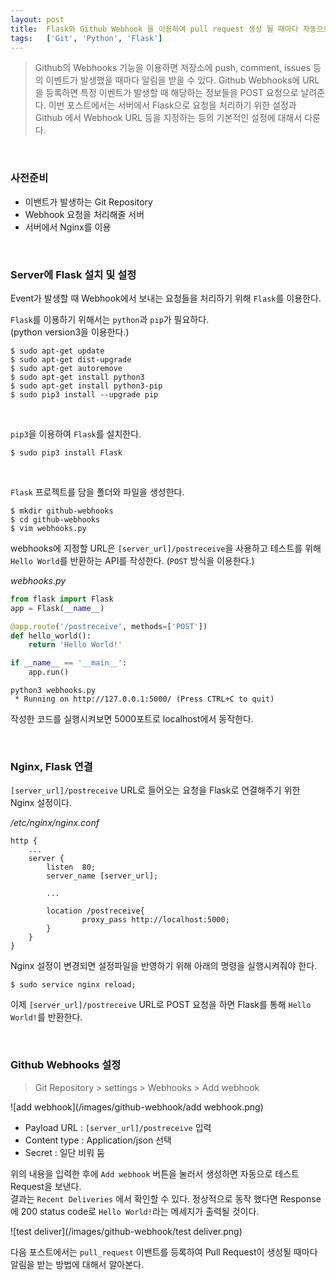 ```yaml
---
layout: post
title:  Flask와 Github Webhook 을 이용하여 pull request 생성 될 때마다 자동으로 알림 받기1
tags:   ['Git', 'Python', 'Flask']
---
```


> Github의 Webhooks 기능을 이용하면 저장소에 push, comment, issues 등의 이벤트가 발생했을 때마다 알림을 받을 수 있다. Github Webhooks에 URL을 등록하면 특정 이벤트가 발생할 때 해당하는 정보들을 POST 요청으로 날려준다. 이번 포스트에서는 서버에서 Flask으로 요청을 처리하기 위한 설정과 Github 에서 Webhook URL 등을 지정하는 등의 기본적인 설정에 대해서 다룬다.  

<br/>  

### 사전준비  

- 이밴트가 발생하는 Git Repository
- Webhook 요청을 처리해줄 서버
- 서버에서 Nginx를 이용

<br/>  

### Server에 Flask 설치 및 설정  

Event가 발생할 때 Webhook에서 보내는 요청들을 처리하기 위해 `Flask`를 이용한다.

`Flask`를 이용하기 위해서는 `python`과 `pip`가 필요하다.  
(python version3을 이용한다.)  

```
$ sudo apt-get update
$ sudo apt-get dist-upgrade
$ sudo apt-get autoremove
$ sudo apt-get install python3
$ sudo apt-get install python3-pip
$ sudo pip3 install --upgrade pip
```  

<br/>  

`pip3`을 이용하여 `Flask`를 설치한다.  

```
$ sudo pip3 install Flask
```  
<br/>  

`Flask` 프로젝트를 담을 폴더와 파일을 생성한다.  

```
$ mkdir github-webhooks
$ cd github-webhooks
$ vim webhooks.py
```  

webhooks에 지정할 URL은 `[server_url]/postreceive`을 사용하고 테스트를 위해 `Hello World`를 반환하는 API를 작성한다. (`POST` 방식을 이용한다.)  

_webhooks.py_  

```python
from flask import Flask
app = Flask(__name__)

@app.route('/postreceive', methods=['POST'])
def hello_world():
    return 'Hello World!'

if __name__ == '__main__':
    app.run()
```    

```
python3 webhooks.py
 * Running on http://127.0.0.1:5000/ (Press CTRL+C to quit)
```  

작성한 코드를 실행시켜보면 5000포트로 localhost에서 동작한다.  

<br/>  

### Nginx, Flask 연결  

`[server_url]/postreceive` URL로 들어오는 요청을 Flask로 연결해주기 위한 Nginx 설정이다.

_/etc/nginx/nginx.conf_    

```
http {
    ...
    server {
        listen  80;
        server_name [server_url];

        ...

        location /postreceive{
                proxy_pass http://localhost:5000;
        }
    }
}
```  

Nginx 설정이 변경되면 설정파일을 반영하기 위해 아래의 명령을 실행시켜줘야 한다.  

```
$ sudo service nginx reload;
```  

이제 `[server_url]/postreceive` URL로 POST 요청을 하면 Flask를 통해 `Hello World!`를 반환한다.  

<br/>  

### Github Webhooks 설정  

> Git Repository > settings > Webhooks > Add webhook  

![add webhook](/images/github-webhook/add webhook.png)

- Payload URL  : `[server_url]/postreceive` 입력  
- Content type : Application/json 선택  
- Secret       : 일단 비워 둠

위의 내용을 입력한 후에 `Add webhook` 버튼을 눌러서 생성하면 자동으로 테스트 Request을 보낸다.  
결과는 `Recent Deliveries` 에서 확인할 수 있다. 정상적으로 동작 했다면 Response에 200 status code로 `Hello World!`라는 메세지가 출력될 것이다.   

![test deliver](/images/github-webhook/test deliver.png)  

다음 포스트에서는 `pull_request` 이밴트를 등록하여 Pull Request이 생성될 때마다 알림을 받는 방법에 대해서 알아본다.  
